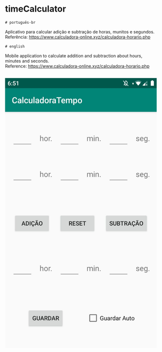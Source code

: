 # timeCalculator



```diff
# português-br
```
Aplicativo para calcular adição e subtração de horas, munitos e segundos.
<br>
Referência: https://www.calculadora-online.xyz/calculadora-horario.php


```diff
# english
```
Mobile application to calculate addition and subtraction about hours, minutes and seconds.
<br>
Reference: https://www.calculadora-online.xyz/calculadora-horario.php

<br>
<img src="./app.jpeg" width="500">
